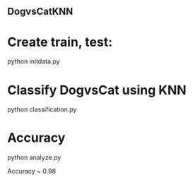 ## DogvsCatKNN
# Create train, test:
python initdata.py
# Classify DogvsCat using KNN
python classification.py
# Accuracy
python analyze.py

Accuracy ~ 0.98
